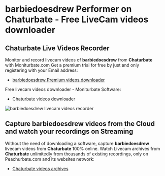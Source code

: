 # barbiedoesdrew Performer on Chaturbate - Free LiveCam videos downloader

## Chaturbate Live Videos Recorder

Monitor and record livecam videos of **barbiedoesdrew** from **Chaturbate** with Moniturbate.com
Get a premium trial for free by just and only registering with your Email address:
* [barbiedoesdrew Premium videos downloader](https://moniturbate.com/request-demo-licence-key.html)

Free livecam videos downloader - Moniturbate Software:
* [Chaturbate videos downloader](https://moniturbate.com/moniturbate-download-software.html)

![barbiedoesdrew livecam videos recorder](https://peachurnet.com/templates/moniturbate-software.png)


## Capture barbiedoesdrew videos from the Cloud and watch your recordings on Streaming

Without the need of downloading a software, capture **barbiedoesdrew** livecam videos from **Chaturbate** 100% online.
Watch Livecam archives from **Chaturbate** unlimitedly from thousands of existing recordings, only on Peachurbate.com and its websites network:
* [Chaturbate videos archives](https://peachurnet.com/)